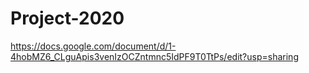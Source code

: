 # Project-2020

https://docs.google.com/document/d/1-4hobMZ6_CLguApis3venIzOCZntmnc5IdPF9T0TtPs/edit?usp=sharing
